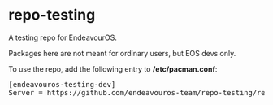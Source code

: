 # repo-testing
A testing repo for EndeavourOS.

Packages here are not meant for ordinary users, but EOS devs only.

To use the repo, add the following entry to **/etc/pacman.conf**:
<pre>
[endeavouros-testing-dev]
Server = https://github.com/endeavouros-team/repo-testing/releases/download/$arch
</pre>
